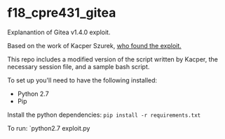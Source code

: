 # f18_cpre431_gitea
Explanantion of Gitea v1.4.0 exploit.

Based on the work of Kacper Szurek, [who found the exploit.](https://security.szurek.pl/gitea-1-4-0-unauthenticated-rce.html)

This repo includes a modified version of the script written by Kacper, the necessary session file, and a sample bash script.

To set up you'll need to have the following installed:
* Python 2.7
* Pip

Install the python dependencies:
`pip install -r requirements.txt`

To run:
`python2.7 exploit.py <Address of gitea server> <Path to sh script>
